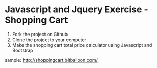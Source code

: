 Javascript and Jquery Exercise - Shopping Cart
=============================

1. Fork the project on Github
2. Clone the project to your computer
3. Make the shopping cart total price calculator using Javascript and Bootstrap

sample: http://shoppingcart.bitballoon.com/